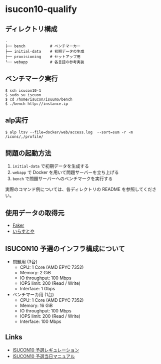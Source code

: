 # isucon10-qualify

## ディレクトリ構成

```
.
├── bench           # ベンチマーカー
├── initial-data    # 初期データの生成
├── provisioning    # セットアップ用
└── webapp          # 各言語の参考実装
```

## ベンチマーク実行

```
$ ssh isucon10-1
$ sudo su iscuon
$ cd /home/isucon/isuumo/bench
$ ./bench http://instance.ip
```

## alp実行

```
$ alp ltsv --file=docker/web/access.log  --sort=sum -r -m /icons/,/profile/
```

## 問題の起動方法

1. `initial-data` で初期データを生成する
2. `webapp` で Docker を用いて問題サーバーを立ち上げる
3. `bench` で問題サーバーへのベンチマークを実行する

実際のコマンド例については、各ディレクトリの README を参照してください。


## 使用データの取得元

- [Faker](https://faker.readthedocs.io/)
- [いらすとや](https://www.irasutoya.com/)

## ISUCON10 予選のインフラ構成について

- 問題用 (3台)
    - CPU: 1 Core (AMD EPYC 7352)
    - Memory: 2 GiB
    - IO throughput: 100 Mbps
    - IOPS limit: 200 (Read / Write)
    - Interface: 1 Gbps
- ベンチマーカ用 (1台)
    - CPU: 1 Core  (AMD EPYC 7352)
    - Memory: 16 GiB
    - IO throughput: 100 Mbps
    - IOPS limit: 200 (Read / Write)
    - Interface: 100 Mbps

## Links

- [ISUCON10 予選レギュレーション](http://isucon.net/archives/54753430.html)
- [ISUCON10 予選当日マニュアル](https://gist.github.com/progfay/25edb2a9ede4ca478cb3e2422f1f12f6)
